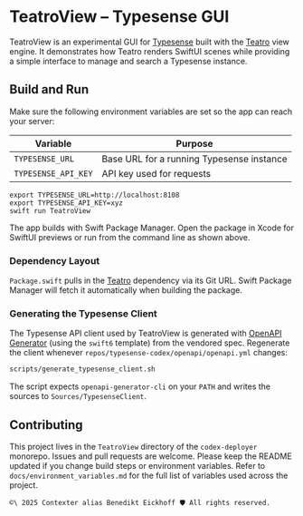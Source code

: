 # TeatroView – Typesense GUI

TeatroView is an experimental GUI for [Typesense](https://typesense.org) built with the [Teatro](../teatro) view engine. It demonstrates how Teatro renders SwiftUI scenes while providing a simple interface to manage and search a Typesense instance.

## Build and Run

Make sure the following environment variables are set so the app can reach your server:

| Variable | Purpose |
|----------|---------|
| `TYPESENSE_URL` | Base URL for a running Typesense instance |
| `TYPESENSE_API_KEY` | API key used for requests |

```
export TYPESENSE_URL=http://localhost:8108
export TYPESENSE_API_KEY=xyz
swift run TeatroView
```

The app builds with Swift Package Manager. Open the package in Xcode for SwiftUI previews or run from the command line as shown above.

### Dependency Layout

`Package.swift` pulls in the [Teatro](https://github.com/fountain-coach/teatro) dependency via its Git URL. Swift Package Manager will fetch it automatically when building the package.

### Generating the Typesense Client

The Typesense API client used by TeatroView is generated with [OpenAPI Generator](https://openapi-generator.tech/) (using the `swift6` template) from the vendored spec. Regenerate the client whenever `repos/typesense-codex/openapi/openapi.yml` changes:

```bash
scripts/generate_typesense_client.sh
```

The script expects `openapi-generator-cli` on your `PATH` and writes the sources to `Sources/TypesenseClient`.

## Contributing

This project lives in the `TeatroView` directory of the `codex-deployer` monorepo. Issues and pull requests are welcome. Please keep the README updated if you change build steps or environment variables. Refer to `docs/environment_variables.md` for the full list of variables used across the project.

````text
©\ 2025 Contexter alias Benedikt Eickhoff 🛡️ All rights reserved.
````
